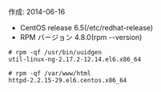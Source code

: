 作成: 2014-06-16  
- CentOS release 6.5(/etc/redhat-release)
- RPM バージョン 4.8.0(rpm --version)  


```
# rpm -qf /usr/bin/uuidgen
util-linux-ng-2.17.2-12.14.el6.x86_64

# rpm -qf /var/www/html
httpd-2.2.15-29.el6.centos.x86_64
```


